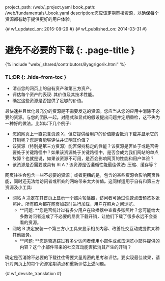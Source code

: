 project_path: /web/_project.yaml
book_path: /web/fundamentals/_book.yaml
description:您应该定期审核资源，以确保每个资源都有助于提供更好的用户体验。

{# wf_updated_on: 2016-08-29 #}
{# wf_published_on: 2014-03-31 #}

# 避免不必要的下载 {: .page-title }

{% include "web/_shared/contributors/ilyagrigorik.html" %}

### TL;DR {: .hide-from-toc }
* 清点您的网页上的自有资产和第三方资产。
* 评估每个资产的表现: 其价值及其技术性能。
* 确定这些资源是否提供了足够的价值。

最快速并且优化最充分的资源是不需要发送的资源。您应当从您的应用中消除不必要的资源。与您的团队一起，对隐式和显式的假设提出问题并定期重检，这不失为一种好的做法。比如以下几个例子:

* 您的网页上一直包含资源 X，但它提供给用户的价值能否抵消下载并显示它的开销呢？您是否能够评估并证明其价值？
* 该资源（特别是第三方资源）能否保持稳定的性能？该资源是否处于或是否需要处于关键路径中？如果该资源处于关键路径中，是否会成为我们网站的单点故障？也就是说，如果该资源不可用，是否会影响网页的性能和用户体验？
* 该资源是否需要或具有 SLA？该资源是否遵循性能最佳做法: 压缩、缓存等？

网页往往会包含一些不必要的资源；或者更糟的是，包含的某些资源会影响网页性能，同时还无法给访问者或所处的网站带来太大价值。这同样适用于自有和第三方资源及小工具:

* 网站 A 决定在其首页上显示一个照片轮播器，访问者可通过快速点击预览多张照片。所有照片都在网页加载时进行加载，用户在照片之间浏览。
    * **问题: **您是否统计过有多少用户在轮播器中查看多张照片？您可能给大多数访问者造成了不必要的昂贵下载开销，让他们下载了很多永远不会查看的资源。
* 网站 B 决定安装一个第三方小工具来显示相关内容、改善社交互动或提供某种其他服务。
    * **问题: **您是否追踪过有多少访问者使用小部件或点击浏览小部件提供的内容？这个小部件带来的社交互动能否抵消其产生的开销？

确定是否消除不必要的下载往往需要大量周密的思考和评估。要实现最佳效果，请针对网页上的每个资源定期清点和重新评估上述问题。


{# wf_devsite_translation #}
